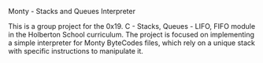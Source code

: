 Monty - Stacks and Queues Interpreter

This is a group project for the 0x19. C - Stacks, Queues - LIFO, FIFO module in the Holberton School curriculum. The project is focused on implementing a simple interpreter for Monty ByteCodes files, which rely on a unique stack with specific instructions to manipulate it.
